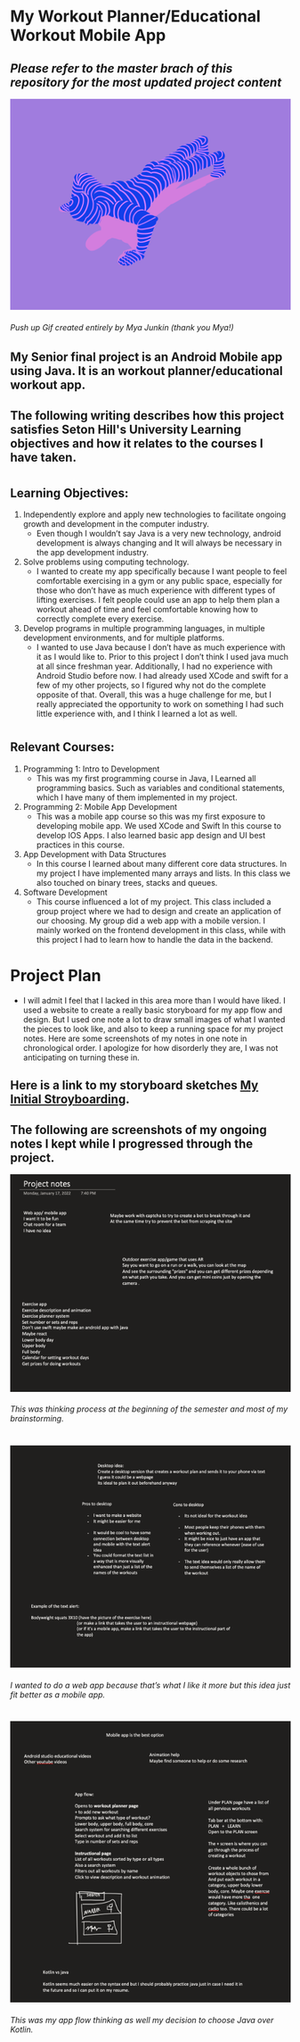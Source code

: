 # My Workout Planner/Educational Workout Mobile App
## ***Please refer to the master brach of this repository for the most updated project content***
![Project Notes Image 1](/app/src/main/res/drawable-v24/pushup2.gif)
###### Push up Gif created entirely by Mya Junkin (thank you Mya!)
## My Senior final project is an Android Mobile app using Java. It is an workout planner/educational workout app. 
## The following writing describes how this project satisfies Seton Hill's University Learning objectives and how it relates to the courses I have taken.
#
## Learning Objectives:
1.	Independently explore and apply new technologies to facilitate ongoing growth and development in the computer industry.
    - Even though I wouldn’t say Java is a very new technology, android development 	is always changing and It will always be necessary in the app development 	industry.
2.	Solve problems using computing technology.
    - I wanted to create my app specifically because I want people to feel	comfortable exercising in a gym or any public space, especially for those who 	don’t have as much experience with different types of lifting exercises. I felt 	people could use an app to help them plan a workout ahead of time and feel 	comfortable knowing how to correctly complete every exercise.
3.	Develop programs in multiple programming languages, in multiple development environments, and for multiple platforms.
    - I wanted to use Java because I don’t have as much experience with it as I would 	like to. Prior to this project I don’t think I used java much at all since freshman 		year. Additionally, I had no experience with Android Studio before now. I had 	already used XCode and swift for a few of my other projects, so I figured why not 	do the complete opposite of that. Overall, this was a huge challenge for me, but I 	really appreciated the opportunity to work on something I had such little 	experience with, and I think I learned a lot as well. 
#
## Relevant Courses:
1.	Programming 1: Intro to Development
    - This was my first programming course in Java, I Learned all programming basics. Such as variables and conditional statements, which I have many of them implemented in my project.
2.	Programming 2: Mobile App Development
    - This was a mobile app course so this was my first exposure to developing mobile app. We used XCode and Swift In this course to develop IOS Apps. I also learned basic app design and UI best practices in this course.
3.	App Development with Data Structures
    - In this course I learned about many different core data structures. In my project I have implemented many arrays and lists. In this class we also touched on binary trees, stacks and queues.
4. Software Development
   - This course influenced a lot of my project. This class included a group project where we had to design and create an application of our choosing. My group did a web app with a 	mobile version. I mainly worked on the frontend development in this class, while with 	this project I had to learn how to handle the data in the backend.
#
#
# Project Plan
- I will admit I feel that I lacked in this area more than I would have liked. I used a website to create a really basic storyboard for my app flow and design. But I used one note a lot to draw small images of what I wanted the pieces to look like, and also to keep a running space for my project notes. Here are some screenshots of my notes in one note in chronological order. I apologize for how disorderly they are, I was not anticipating on turning these in.
## Here is a link to my storyboard sketches [My Initial Stroyboarding](https://app.milanote.com/1NicOa1PQg8faI?p=QVxERwDkaiE).

## The following are screenshots of my ongoing notes I kept while I progressed through the project. 
![Project Notes Image 1](/app/src/main/res/drawable-v24/ProjectNotes1.png)
###### This was thinking process at the beginning of the semester and most of my brainstorming.
#
![Project Notes Image 2](/app/src/main/res/drawable-v24/ProjectsNotes2.png)
###### I wanted to do a web app because that’s what I like it more but this idea just fit better as a mobile app.
#
![Project Notes Image 3](/app/src/main/res/drawable-v24/ProjectNotes3.png)
###### This was my app flow thinking as well my decision to choose Java over Kotlin.





